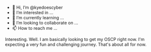 - 👋 Hi, I’m @kyedoescyber
- 👀 I’m interested in ...
- 🌱 I’m currently learning ...
- 💞️ I’m looking to collaborate on ...
- 📫 How to reach me ...

<!---
kyedoescyber/kyedoescyber is a ✨ special ✨ repository because its `README.md` (this file) appears on your GitHub profile.
You can click the Preview link to take a look at your changes.
--->
Interesting. Well. I am basically looking to get my OSCP right now. I'm expecting a very fun and challenging journey. That's about all for now.
